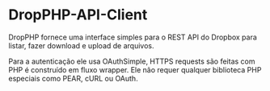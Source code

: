 DropPHP-API-Client
==================

DropPHP fornece uma interface simples para o REST API do Dropbox para listar, fazer download e upload de arquivos.

Para a autenticação ele usa OAuthSimple, HTTPS requests são feitas com PHP é construído em fluxo wrapper. Ele não requer qualquer biblioteca PHP especiais como PEAR, cURL ou OAuth.
